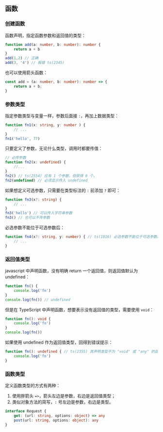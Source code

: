 ## 函数

### 创建函数

函数声明，指定函数参数和返回值的类型：

```typescript
function add(a: number, b: number): number {
    return a + b
}
add(1,2) // 正确
add(3, '4') // 报错 ts(2345)
```

也可以使用箭头函数：

```typescript
const add = (a: number, b: number): number => {
    return a + b;
}
```

### 参数类型

指定参数类型与变量一样，参数后面接 `:`，再加上数据类型：

```typescript
function fn1(x: string, y: number ) {
    // ...
}
fn1('hello', 77)
```

只要定义了参数，无论什么类型，调用时都要传值：

```typescript
// 必传参数
function fn2(x: undefined) {
    //...
}
fn2() // ts(2554) 应有 1 个参数，但获得 0 个。
fn2(undefined) // 必须显示传入 undefined
```

如果想定义可选参数，只需要在类型标注的 `:` 前添加 `?` 即可：

```typescript
function fn3(x?: string) {
    // ...
}
fn3('hello') // 可以传入字符串参数
fn3() // 也可以不传参数
```

必选参数不能位于可选参数后：

```typescript
function fn4(x?: string, y: number) { // ts(1016) 必选参数不能位于可选参数后。
    // ...
}
```

### 返回值类型

javascript 中声明函数，没有明确 return 一个返回值，则返回值默认为 undefined：
```typescript
function fn() {
    console.log('fn')
}
console.log(fn()) // undefined
```

但是在 TypeScript 中声明函数，想要表示没有返回值的类型，需要使用 `void`：
```typescript
function fn(): void {
    console.log('fn')
}
console.log(fn())
```

如果使用 undefined 作为返回值类型，回得到错误提示：

```typescript
function fn(): undefined { // ts(2355) 其声明类型不为 "void" 或 "any" 的函数必须返回值。
    console.log('fn')
}
```

### 函数类型

定义函数类型的方式有两种：

1. 使用胖箭头 `=>`，箭头左边是参数，右边是返回值类型；
2. 类似对象方法的简写，`:` 号左边是参数，右边是类型。

```typescript
interface Request {
    get: (url: string, options: object) => any
    post(url: string, options: object): any 
}
```

